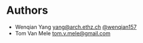 # Authors

- Wenqian Yang <yang@arch.ethz.ch> [@wenqian157](https://github.com/wenqian157)
- Tom Van Mele <tom.v.mele@gmail.com>
